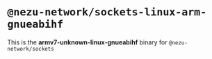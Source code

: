 # `@nezu-network/sockets-linux-arm-gnueabihf`

This is the **armv7-unknown-linux-gnueabihf** binary for `@nezu-network/sockets`
